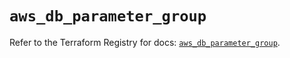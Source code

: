 # `aws_db_parameter_group`

Refer to the Terraform Registry for docs: [`aws_db_parameter_group`](https://registry.terraform.io/providers/hashicorp/aws/6.0.0/docs/resources/db_parameter_group).
